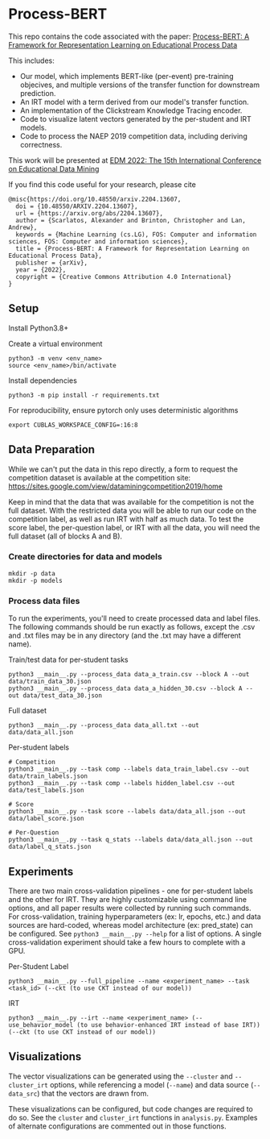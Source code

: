 # Process-BERT
This repo contains the code associated with the paper: [Process-BERT: A Framework for Representation Learning on Educational Process Data](https://arxiv.org/abs/2204.13607)

This includes:
- Our model, which implements BERT-like (per-event) pre-training objecives, and multiple versions of the transfer function for downstream prediction.
- An IRT model with a term derived from our model's transfer function.
- An implementation of the Clickstream Knowledge Tracing encoder.
- Code to visualize latent vectors generated by the per-student and IRT models.
- Code to process the NAEP 2019 competition data, including deriving correctness.

This work will be presented at [EDM 2022: The 15th International Conference on Educational Data Mining](https://educationaldatamining.org/edm2022/)

If you find this code useful for your research, please cite
```
@misc{https://doi.org/10.48550/arxiv.2204.13607,
  doi = {10.48550/ARXIV.2204.13607},
  url = {https://arxiv.org/abs/2204.13607},
  author = {Scarlatos, Alexander and Brinton, Christopher and Lan, Andrew},
  keywords = {Machine Learning (cs.LG), FOS: Computer and information sciences, FOS: Computer and information sciences},
  title = {Process-BERT: A Framework for Representation Learning on Educational Process Data},
  publisher = {arXiv},
  year = {2022},
  copyright = {Creative Commons Attribution 4.0 International}
}
```

## Setup

Install Python3.8+

Create a virtual environment
```
python3 -m venv <env_name>
source <env_name>/bin/activate
```

Install dependencies
```
python3 -m pip install -r requirements.txt
```

For reproducibility, ensure pytorch only uses deterministic algorithms
```
export CUBLAS_WORKSPACE_CONFIG=:16:8
```

## Data Preparation

While we can't put the data in this repo directly, a form to request the competition dataset is available at the competition site: https://sites.google.com/view/dataminingcompetition2019/home

Keep in mind that the data that was available for the competition is not the full dataset. With the restricted data you will be able to run our code on the competition label, as well as run IRT with half as much data. To test the score label, the per-question label, or IRT with all the data, you will need the full dataset (all of blocks A and B).

### Create directories for data and models
```
mkdir -p data
mkdir -p models
```

### Process data files

To run the experiments, you'll need to create processed data and label files. The following commands should be run exactly as follows, except the .csv and .txt files may be in any directory (and the .txt may have a different name).

Train/test data for per-student tasks
```
python3 __main__.py --process_data data_a_train.csv --block A --out data/train_data_30.json
python3 __main__.py --process_data data_a_hidden_30.csv --block A --out data/test_data_30.json
```

Full dataset
```
python3 __main__.py --process_data data_all.txt --out data/data_all.json
```

Per-student labels
```
# Competition
python3 __main__.py --task comp --labels data_train_label.csv --out data/train_labels.json
python3 __main__.py --task comp --labels hidden_label.csv --out data/test_labels.json

# Score
python3 __main__.py --task score --labels data/data_all.json --out data/label_score.json

# Per-Question
python3 __main__.py --task q_stats --labels data/data_all.json --out data/label_q_stats.json
```

## Experiments

There are two main cross-validation pipelines - one for per-student labels and the other for IRT. They are highly customizable using command line options, and all paper results were collected by running such commands. For cross-validation, training hyperparameters (ex: lr, epochs, etc.) and data sources are hard-coded, whereas model architecture (ex: pred_state) can be configured. See `python3 __main__.py --help` for a list of options. A single cross-validation experiment should take a few hours to complete with a GPU.

Per-Student Label
```
python3 __main__.py --full_pipeline --name <experiment_name> --task <task_id> (--ckt (to use CKT instead of our model))
```

IRT
```
python3 __main__.py --irt --name <experiment_name> (--use_behavior_model (to use behavior-enhanced IRT instead of base IRT)) (--ckt (to use CKT instead of our model))
```

## Visualizations

The vector visualizations can be generated using the `--cluster` and `--cluster_irt` options, while referencing a model (`--name`) and data source (`--data_src`) that the vectors are drawn from.

These visualizations can be configured, but code changes are required to do so. See the `cluster` and `cluster_irt` functions in `analysis.py`. Examples of alternate configurations are commented out in those functions.

